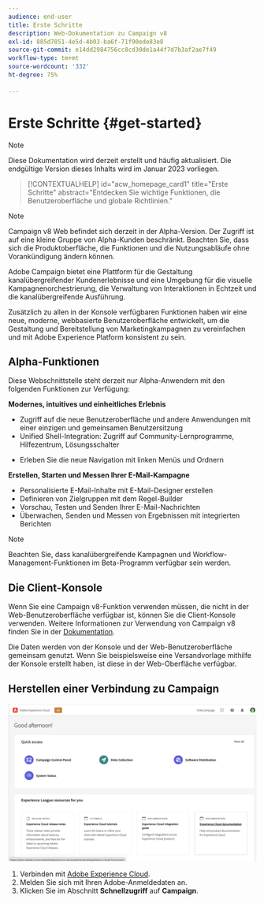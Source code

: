 ```yaml
---
audience: end-user
title: Erste Schritte
description: Web-Dokumentation zu Campaign v8
exl-id: 885d7851-4e5d-4b03-ba6f-71f90ede83e8
source-git-commit: e14dd2984756cc8cd30de1a44f7d7b3af2ae7f49
workflow-type: tm+mt
source-wordcount: '332'
ht-degree: 75%

---
```


# Erste Schritte {#get-started}

>[!NOTE]
>
>Diese Dokumentation wird derzeit erstellt und häufig aktualisiert. Die endgültige Version dieses Inhalts wird im Januar 2023 vorliegen.

<!--
V8 web overview
context, scope (targets cross-channel practitioners), limitations
only existing customers
-->
>[!CONTEXTUALHELP]
>id="acw_homepage_card1"
>title="Erste Schritte"
>abstract="Entdecken Sie wichtige Funktionen, die Benutzeroberfläche und globale Richtlinien."

>[!NOTE]
>
>Campaign v8 Web befindet sich derzeit in der Alpha-Version. Der Zugriff ist auf eine kleine Gruppe von Alpha-Kunden beschränkt. Beachten Sie, dass sich die Produktoberfläche, die Funktionen und die Nutzungsabläufe ohne Vorankündigung ändern können.

Adobe Campaign bietet eine Plattform für die Gestaltung kanalübergreifender Kundenerlebnisse und eine Umgebung für die visuelle Kampagnenorchestrierung, die Verwaltung von Interaktionen in Echtzeit und die kanalübergreifende Ausführung.

Zusätzlich zu allen in der Konsole verfügbaren Funktionen haben wir eine neue, moderne, webbasierte Benutzeroberfläche entwickelt, um die Gestaltung und Bereitstellung von Marketingkampagnen zu vereinfachen und mit Adobe Experience Platform konsistent zu sein.

## Alpha-Funktionen

Diese Webschnittstelle steht derzeit nur Alpha-Anwendern mit den folgenden Funktionen zur Verfügung:

**Modernes, intuitives und einheitliches Erlebnis**

* Zugriff auf die neue Benutzeroberfläche und andere Anwendungen mit einer einzigen und gemeinsamen Benutzersitzung
* Unified Shell-Integration: Zugriff auf Community-Lernprogramme, Hilfezentrum, Lösungsschalter
<!--
No search and pulse notifications in Alpha
-->
* Erleben Sie die neue Navigation mit linken Menüs und Ordnern

**Erstellen, Starten und Messen Ihrer E-Mail-Kampagne**

* Personalisierte E-Mail-Inhalte mit E-Mail-Designer erstellen
* Definieren von Zielgruppen mit dem Regel-Builder
* Vorschau, Testen und Senden Ihrer E-Mail-Nachrichten
* Überwachen, Senden und Messen von Ergebnissen mit integrierten Berichten

<!--
add info somewhere to remind users that
* they still have access to their console (+ link to v8 console doc)
* they keep their existing data (example: will be able to use their existing delivery templates to create deliveries)
-->

>[!NOTE]
>
>Beachten Sie, dass kanalübergreifende Kampagnen und Workflow-Management-Funktionen im Beta-Programm verfügbar sein werden.

## Die Client-Konsole

Wenn Sie eine Campaign v8-Funktion verwenden müssen, die nicht in der Web-Benutzeroberfläche verfügbar ist, können Sie die Client-Konsole verwenden. Weitere Informationen zur Verwendung von Campaign v8 finden Sie in der [Dokumentation](https://experienceleague.adobe.com/docs/campaign/campaign-v8/campaign-home.html?lang=de).

Die Daten werden von der Konsole und der Web-Benutzeroberfläche gemeinsam genutzt. Wenn Sie beispielsweise eine Versandvorlage mithilfe der Konsole erstellt haben, ist diese in der Web-Oberfläche verfügbar.

## Herstellen einer Verbindung zu Campaign

![](assets/connect.png)

1. Verbinden mit [Adobe Experience Cloud](http://experience.adobe.com).
1. Melden Sie sich mit Ihren Adobe-Anmeldedaten an.
1. Klicken Sie im Abschnitt **Schnellzugriff** auf **Campaign**.

<!--
-> experience cloud home: "Campaign" -> home campaign v8
-> or Campaign v8 web if direct URL
-->
